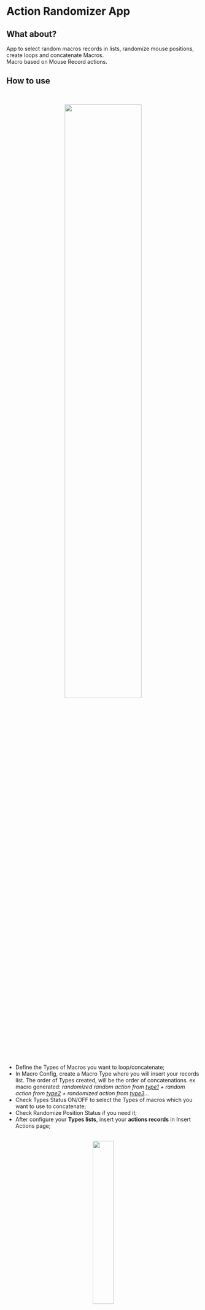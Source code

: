 # Action Randomizer App

## What about?<br>
App to select random macros records in lists, randomize mouse positions, create loops and concatenate Macros.<br>
Macro based on Mouse Record actions.<br>

## How to use<br>
<br>
<p align="center">
<img src="https://user-images.githubusercontent.com/30575553/214928718-617a9280-6380-441a-b651-db12211cadb0.JPG" width=63% height=63%>
</p><br>

- Define the Types of Macros you want to loop/concatenate;<br>
- In Macro Config, create a Macro Type where you will insert your records list. The order of Types created, will be the order of concatenations. ex macro generated: _randomized random action from <u>type1</u> + random action from <u>type2</u> + randomized action from <u>type3</u>..._ <br>
- Check Types Status ON/OFF to select the Types of macros which you want to use to concatenate;<br>
- Check Randomize Position Status if you need it;<br>
- After configure your <b>Types lists</b>, insert your <b>actions records</b> in Insert Actions page;<br><br>
<p align="center">
<img src="https://user-images.githubusercontent.com/30575553/213792863-f0095779-16fa-4e9c-801f-9592503949f0.JPG" width=33% height=33%>
</p><br>

- Go to Generate Macro and select the number of concatenation loops; <br>
- Press Generate to create a concatenation of <underline>position randomized random actions</underline> from actives Types; <br>
<br>
<p align="center">
 <img src="https://user-images.githubusercontent.com/30575553/213792858-7c92e051-267c-4f08-86c3-6916e74a4094.jpeg" width=66% height=66%>
</p>
<br>

## Custom Versions

### Instagram Action Randomizer

![actionRandomizer](https://user-images.githubusercontent.com/30575553/214922775-8eeb278a-44c9-44b3-b35e-e98954b05304.JPG)

<br>Send me a message at fabiomagina@gmail.com for custom versions. 
 
